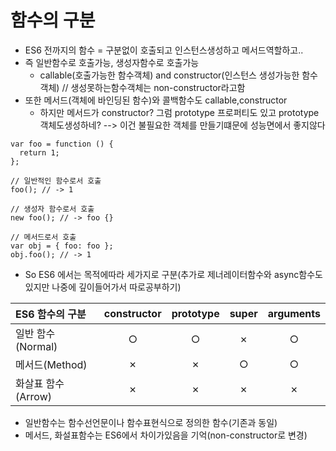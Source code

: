 # 함수의 구분
- ES6 전까지의 함수 = 구분없이 호출되고 인스턴스생성하고 메서드역할하고..
- 즉 일반함수로 호출가능, 생성자함수로 호출가능
    - callable(호출가능한 함수객체) and constructor(인스턴스 생성가능한 함수객체) // 생성못하는함수객체는 non-constructor라고함
- 또한 메서드(객체에 바인딩된 함수)와 콜백함수도 callable,constructor
    - 하지만 메서드가 constructor? 그럼 prototype 프로퍼티도 있고 prototype 객체도생성하네? --> 이건 불필요한 객체를 만들기떄문에 성능면에서 좋지않다
```
var foo = function () {
  return 1;
};

// 일반적인 함수로서 호출
foo(); // -> 1

// 생성자 함수로서 호출
new foo(); // -> foo {}

// 메서드로서 호출
var obj = { foo: foo };
obj.foo(); // -> 1
```

- So ES6 에서는 목적에따라 세가지로 구분(추가로 제너레이터함수와 async함수도있지만 나중에 깊이들어가서 따로공부하기)

<table>
  <thead>
    <tr>
      <th style="text-align: left">ES6 함수의 구분</th>
      <th style="text-align: center">constructor</th>
      <th style="text-align: center">prototype</th>
      <th style="text-align: center">super</th>
      <th style="text-align: center">arguments</th>
    </tr>
  </thead>
  <tbody>
    <tr>
      <td style="text-align: left">일반 함수(Normal)</td>
      <td style="text-align: center">○</td>
      <td style="text-align: center">○</td>
      <td style="text-align: center">✗</td>
      <td style="text-align: center">○</td>
    </tr>
    <tr>
      <td style="text-align: left">메서드(Method)</td>
      <td style="text-align: center">✗</td>
      <td style="text-align: center">✗</td>
      <td style="text-align: center">○</td>
      <td style="text-align: center">○</td>
    </tr>
    <tr>
      <td style="text-align: left">화살표 함수(Arrow)</td>
      <td style="text-align: center">✗</td>
      <td style="text-align: center">✗</td>
      <td style="text-align: center">✗</td>
      <td style="text-align: center">✗</td>
    </tr>
  </tbody>
</table>

- 일반함수는 함수선언문이나 함수표현식으로 정의한 함수(기존과 동일)
- 메서드, 화설표함수는 ES6에서 차이가있음을 기억(non-constructor로 변경)
